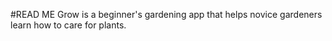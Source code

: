 #READ ME
Grow is a beginner's gardening app that helps novice gardeners learn how to care for plants.
